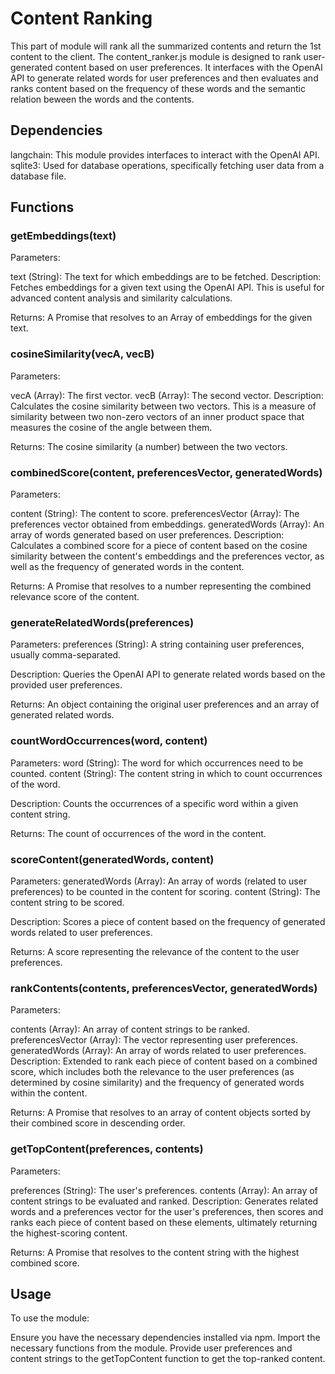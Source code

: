 # Content Ranking

This part of module will rank all the summarized contents and return the 1st content to the client. The content_ranker.js module is designed to rank user-generated content based on user preferences. It interfaces with the OpenAI API to generate related words for user preferences and then evaluates and ranks content based on the frequency of these words and the semantic relation beween the words and the contents.

## Dependencies

langchain: This module provides interfaces to interact with the OpenAI API.
sqlite3: Used for database operations, specifically fetching user data from a database file.

## Functions

### getEmbeddings(text)
Parameters:

text (String): The text for which embeddings are to be fetched.
Description:
Fetches embeddings for a given text using the OpenAI API. This is useful for advanced content analysis and similarity calculations.

Returns:
A Promise that resolves to an Array of embeddings for the given text.

### cosineSimilarity(vecA, vecB)
Parameters:

vecA (Array): The first vector.
vecB (Array): The second vector.
Description:
Calculates the cosine similarity between two vectors. This is a measure of similarity between two non-zero vectors of an inner product space that measures the cosine of the angle between them.

Returns:
The cosine similarity (a number) between the two vectors.

### combinedScore(content, preferencesVector, generatedWords)

Parameters:

content (String): The content to score.
preferencesVector (Array): The preferences vector obtained from embeddings.
generatedWords (Array): An array of words generated based on user preferences.
Description:
Calculates a combined score for a piece of content based on the cosine similarity between the content's embeddings and the preferences vector, as well as the frequency of generated words in the content.

Returns:
A Promise that resolves to a number representing the combined relevance score of the content.

### generateRelatedWords(preferences)

Parameters:
preferences (String): A string containing user preferences, usually comma-separated.

Description:
Queries the OpenAI API to generate related words based on the provided user preferences.

Returns:
An object containing the original user preferences and an array of generated related words.

### countWordOccurrences(word, content)

Parameters:
word (String): The word for which occurrences need to be counted.
content (String): The content string in which to count occurrences of the word.

Description:
Counts the occurrences of a specific word within a given content string.

Returns:
The count of occurrences of the word in the content.

### scoreContent(generatedWords, content)

Parameters:
generatedWords (Array): An array of words (related to user preferences) to be counted in the content for scoring.
content (String): The content string to be scored.

Description:
Scores a piece of content based on the frequency of generated words related to user preferences.

Returns:
A score representing the relevance of the content to the user preferences.


### rankContents(contents, preferencesVector, generatedWords)

Parameters:

contents (Array): An array of content strings to be ranked.
preferencesVector (Array): The vector representing user preferences.
generatedWords (Array): An array of words related to user preferences.
Description:
Extended to rank each piece of content based on a combined score, which includes both the relevance to the user preferences (as determined by cosine similarity) and the frequency of generated words within the content.

Returns:
A Promise that resolves to an array of content objects sorted by their combined score in descending order.

### getTopContent(preferences, contents)
Parameters:

preferences (String): The user's preferences.
contents (Array): An array of content strings to be evaluated and ranked.
Description:
Generates related words and a preferences vector for the user's preferences, then scores and ranks each piece of content based on these elements, ultimately returning the highest-scoring content.

Returns:
A Promise that resolves to the content string with the highest combined score.

## Usage

To use the module:

Ensure you have the necessary dependencies installed via npm.
Import the necessary functions from the module.
Provide user preferences and content strings to the getTopContent function to get the top-ranked content.
